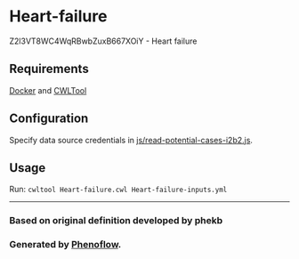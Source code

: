 # Heart-failure

Z2l3VT8WC4WqRBwbZuxB667XOiY - Heart failure

## Requirements

[Docker](https://docs.docker.com/install/) and [CWLTool](https://github.com/common-workflow-language/cwltool#install)

## Configuration

Specify data source credentials in [js/read-potential-cases-i2b2.js](js/read-potential-cases-i2b2.js).

## Usage

Run: `cwltool Heart-failure.cwl Heart-failure-inputs.yml`

***

### Based on original definition developed by phekb
### Generated by [Phenoflow](https://kclhi.org/phenoflow).
